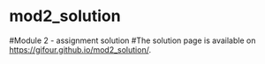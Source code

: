 # mod2_solution
#Module 2 - assignment solution
#The solution page is available on https://gifour.github.io/mod2_solution/.
